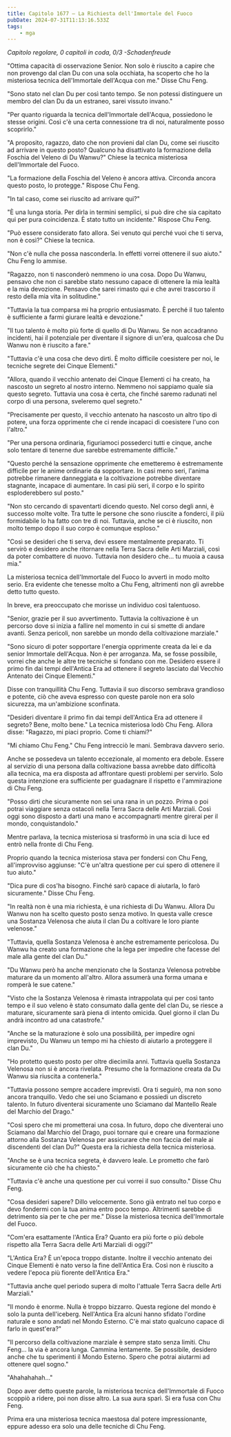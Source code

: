 ```yaml
---
title: Capitolo 1677 – La Richiesta dell'Immortale del Fuoco
pubDate: 2024-07-31T11:13:16.533Z
tags:
    - mga
---
```



<em>Capitolo regolare,
0 capitoli in coda, 0/3
-Schadenfreude</em>


"Ottima capacità di osservazione Senior. Non solo è riuscito a capire che non provengo dal clan Du con una sola occhiata, ha scoperto che ho la misteriosa tecnica dell'Immortale dell'Acqua con me." Disse Chu Feng.


"Sono stato nel clan Du per così tanto tempo. Se non potessi distinguere un membro del clan Du da un estraneo, sarei vissuto invano."


"Per quanto riguarda la tecnica dell'Immortale dell'Acqua, possiedono le stesse origini. Così c'è una certa connessione tra di noi, naturalmente posso scoprirlo."


"A proposito, ragazzo, dato che non provieni dal clan Du, come sei riuscito ad arrivare in questo posto? Qualcuno ha disattivato la formazione della Foschia del Veleno di Du Wanwu?" Chiese la tecnica misteriosa dell'Immortale del Fuoco.


"La formazione della Foschia del Veleno è ancora attiva. Circonda ancora questo posto, lo protegge." Rispose Chu Feng.


"In tal caso, come sei riuscito ad arrivare qui?"


 "È una lunga storia. Per dirla in termini semplici, si può dire che sia capitato qui per pura coincidenza. È stato tutto un incidente." Rispose Chu Feng.


"Può essere considerato fato allora. Sei venuto qui perché vuoi che ti serva, non è così?" Chiese la tecnica.


"Non c'è nulla che possa nasconderla. In effetti vorrei ottenere il suo aiuto." Chu Feng lo ammise.


"Ragazzo, non ti nasconderò nemmeno io una cosa. Dopo Du Wanwu, pensavo che non ci sarebbe stato nessuno capace di ottenere la mia lealtà e la mia devozione. Pensavo che sarei rimasto qui e che avrei trascorso il resto della mia vita in solitudine."


"Tuttavia la tua comparsa mi ha proprio entusiasmato. È perché il tuo talento è sufficiente a farmi giurare lealtà e devozione."


"Il tuo talento è molto più forte di quello di Du Wanwu. Se non accadranno incidenti, hai il potenziale per diventare il signore di un'era, qualcosa che Du Wanwu non è riuscito a fare."


"Tuttavia c'è una cosa che devo dirti. È molto difficile coesistere per noi, le tecniche segrete dei Cinque Elementi."


"Allora, quando il vecchio antenato dei Cinque Elementi ci ha creato, ha nascosto un segreto al nostro interno. Nemmeno noi sappiamo quale sia questo segreto. Tuttavia una cosa è certa, che finché saremo radunati nel corpo di una persona, sveleremo quel segreto."


"Precisamente per questo, il vecchio antenato ha nascosto un altro tipo di potere, una forza opprimente che ci rende incapaci di coesistere l'uno con l'altro."


"Per una persona ordinaria, figuriamoci possederci tutti e cinque, anche solo tentare di tenerne due sarebbe estremamente difficile."


"Questo perché la sensazione opprimente che emetteremo è estremamente difficile per le anime ordinarie da sopportare. In casi meno seri, l'anima potrebbe rimanere danneggiata e la coltivazione potrebbe diventare stagnante, incapace di aumentare. In casi più seri, il corpo e lo spirito esploderebbero sul posto."


"Non sto cercando di spaventarti dicendo questo. Nel corso degli anni, è successo molte volte. Tra tutte le persone che sono riuscite a fonderci, il più formidabile lo ha fatto con tre di noi. Tuttavia, anche se ci è riuscito, non molto tempo dopo il suo corpo è comunque esploso."


"Così se desideri che ti serva, devi essere mentalmente preparato. Ti servirò e desidero anche ritornare nella Terra Sacra delle Arti Marziali, così da poter combattere di nuovo. Tuttavia non desidero che... tu muoia a causa mia."


La misteriosa tecnica dell'Immortale del Fuoco lo avvertì in modo molto serio. Era evidente che tenesse molto a Chu Feng, altrimenti non gli avrebbe detto tutto questo.


In breve, era preoccupato che morisse un individuo così talentuoso.


"Senior, grazie per il suo avvertimento. Tuttavia la coltivazione è un percorso dove si inizia a fallire nel momento in cui si smette di andare avanti. Senza pericoli, non sarebbe un mondo della coltivazione marziale."


"Sono sicuro di poter sopportare l'energia opprimente creata da lei e da senior Immortale dell'Acqua. Non è per arroganza. Ma, se fosse possibile, vorrei che anche le altre tre tecniche si fondano con me. Desidero essere il primo fin dai tempi dell'Antica Era ad ottenere il segreto lasciato dal Vecchio Antenato dei Cinque Elementi."


Disse con tranquillità Chu Feng. Tuttavia il suo discorso sembrava grandioso e potente, ciò che aveva espresso con queste parole non era solo sicurezza, ma un'ambizione sconfinata.


"Desideri diventare il primo fin dai tempi dell'Antica Era ad ottenere il segreto? Bene, molto bene." La tecnica misteriosa lodò Chu Feng. Allora disse: "Ragazzo, mi piaci proprio. Come ti chiami?"


"Mi chiamo Chu Feng." Chu Feng intrecciò le mani. Sembrava davvero serio.


Anche se possedeva un talento eccezionale, al momento era debole. Essere al servizio di una persona dalla coltivazione bassa avrebbe dato difficoltà alla tecnica, ma era disposta ad affrontare questi problemi per servirlo. Solo questa intenzione era sufficiente per guadagnare il rispetto e l'ammirazione di Chu Feng.


"Posso dirti che sicuramente non sei una rana in un pozzo. Prima o poi potrai viaggiare senza ostacoli nella Terra Sacra delle Arti Marziali. Così oggi sono disposto a darti una mano e accompagnarti mentre girerai per il mondo, conquistandolo."


Mentre parlava, la tecnica misteriosa si trasformò in una scia di luce ed entrò nella fronte di Chu Feng.


Proprio quando la tecnica misteriosa stava per fondersi con Chu Feng, all'improvviso aggiunse: "C'è un'altra questione per cui spero di ottenere il tuo aiuto."


"Dica pure di cos'ha bisogno. Finché sarò capace di aiutarla, lo farò sicuramente." Disse Chu Feng.


"In realtà non è una mia richiesta, è una richiesta di Du Wanwu. Allora Du Wanwu non ha scelto questo posto senza motivo. In questa valle cresce una Sostanza Velenosa che aiuta il clan Du a coltivare le loro piante velenose."


"Tuttavia, quella Sostanza Velenosa è anche estremamente pericolosa. Du Wanwu ha creato una formazione che la lega per impedire che facesse del male alla gente del clan Du."


"Du Wanwu però ha anche menzionato che la Sostanza Velenosa potrebbe maturare da un momento all'altro. Allora assumerà una forma umana e romperà le sue catene."


"Visto che la Sostanza Velenosa è rimasta intrappolata qui per così tanto tempo e il suo veleno è stato consumato dalla gente del clan Du, se riesce a maturare, sicuramente sarà piena di intento omicida. Quel giorno il clan Du andrà incontro ad una catastrofe."


"Anche se la maturazione è solo una possibilità, per impedire ogni imprevisto, Du Wanwu un tempo mi ha chiesto di aiutarlo a proteggere il clan Du."


"Ho protetto questo posto per oltre diecimila anni. Tuttavia quella Sostanza Velenosa non si è ancora rivelata. Presumo che la formazione creata da Du Wanwu sia riuscita a contenerla."


"Tuttavia possono sempre accadere imprevisti. Ora ti seguirò, ma non sono ancora tranquillo. Vedo che sei uno Sciamano e possiedi un discreto talento. In futuro diventerai sicuramente uno Sciamano dal Mantello Reale del Marchio del Drago."


"Così spero che mi prometterai una cosa. In futuro, dopo che diventerai uno Sciamano dal Marchio del Drago, puoi tornare qui e creare una formazione attorno alla Sostanza Velenosa per assicurare che non faccia del male ai discendenti del clan Du?" Questa era la richiesta della tecnica misteriosa.


"Anche se è una tecnica segreta, è davvero leale. Le prometto che farò sicuramente ciò che ha chiesto."


"Tuttavia c'è anche una questione per cui vorrei il suo consulto." Disse Chu Feng.


"Cosa desideri sapere? Dillo velocemente. Sono già entrato nel tuo corpo e devo fondermi con la tua anima entro poco tempo. Altrimenti sarebbe di detrimento sia per te che per me." Disse la misteriosa tecnica dell'Immortale del Fuoco.


"Com'era esattamente l'Antica Era? Quanto era più forte o più debole rispetto alla Terra Sacra delle Arti Marziali di oggi?"


"L'Antica Era? È un'epoca troppo distante. Inoltre il vecchio antenato dei Cinque Elementi è nato verso la fine dell'Antica Era. Così non è riuscito a vedere l'epoca più fiorente dell'Antica Era."


"Tuttavia anche quel periodo supera di molto l'attuale Terra Sacra delle Arti Marziali."


"Il mondo è enorme. Nulla è troppo bizzarro. Questa regione del mondo è solo la punta dell'iceberg. Nell'Antica Era alcuni hanno sfidato l'ordine naturale e sono andati nel Mondo Esterno. C'è mai stato qualcuno capace di farlo in quest'era?"


"Il percorso della coltivazione marziale è sempre stato senza limiti. Chu Feng... la via è ancora lunga. Cammina lentamente. Se possibile, desidero anche che tu sperimenti il Mondo Esterno. Spero che potrai aiutarmi ad ottenere quel sogno."


"Ahahahahah..."


Dopo aver detto queste parole, la misteriosa tecnica dell'Immortale di Fuoco scoppiò a ridere, poi non disse altro. La sua aura sparì. Si era fusa con Chu Feng.


Prima era una misteriosa tecnica maestosa dal potere impressionante, eppure adesso era solo una delle tecniche di Chu Feng.
                                


                                



